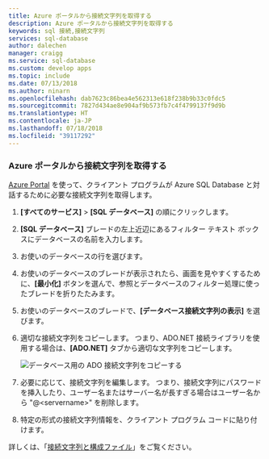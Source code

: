 ```yaml
---
title: Azure ポータルから接続文字列を取得する
description: Azure ポータルから接続文字列を取得する
keywords: sql 接続,接続文字列
services: sql-database
author: dalechen
manager: craigg
ms.service: sql-database
ms.custom: develop apps
ms.topic: include
ms.date: 07/13/2018
ms.author: ninarn
ms.openlocfilehash: dab7623c86bea4e562313e618f238b9b33c0fdc5
ms.sourcegitcommit: 7827d434ae8e904af9b573fb7c4f4799137f9d9b
ms.translationtype: HT
ms.contentlocale: ja-JP
ms.lasthandoff: 07/18/2018
ms.locfileid: "39117292"
---
```

### <a name="obtain-the-connection-string-from-the-azure-portal"></a>Azure ポータルから接続文字列を取得する
[Azure Portal](https://portal.azure.com/) を使って、クライアント プログラムが Azure SQL Database と対話するために必要な接続文字列を取得します。

1. **[すべてのサービス]** > **[SQL データベース]** の順にクリックします。

2. **[SQL データベース]** ブレードの左上近辺にあるフィルター テキスト ボックスにデータベースの名前を入力します。

3. お使いのデータベースの行を選びます。

4. お使いのデータベースのブレードが表示されたら、画面を見やすくするために、**[最小化]** ボタンを選んで、参照とデータベースのフィルター処理に使ったブレードを折りたたみます。

5. お使いのデータベースのブレードで、**[データベース接続文字列の表示]** を選びます。

6. 適切な接続文字列をコピーします。 つまり、ADO.NET 接続ライブラリを使用する場合は、**[ADO.NET]** タブから適切な文字列をコピーします。

    ![データベース用の ADO 接続文字列をコピーする][20-CopyAdoConnectionString]

7. 必要に応じて、接続文字列を編集します。 つまり、接続文字列にパスワードを挿入したり、ユーザー名またはサーバー名が長すぎる場合はユーザー名から "@&lt;servername&gt;" を削除します。

8. 特定の形式の接続文字列情報を、クライアント プログラム コードに貼り付けます。

詳しくは、「[接続文字列と構成ファイル](http://msdn.microsoft.com/library/ms254494.aspx)」をご覧ください。

<!-- Image references. -->



[20-CopyAdoConnectionString]: ./media/sql-database-include-connection-string-20-portalshots/connqry-connstr-b.png


<!--
These three includes/ files are a sequenced set, but you can pick and choose:

includes/sql-database-include-connection-string-20-portalshots.md
includes/sql-database-include-connection-string-30-compare.md
includes/sql-database-include-connection-string-40-config.md
-->

